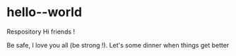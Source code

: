 # hello--world
Respository
Hi friends !

Be safe, I love you all (be strong !).
Let's some dinner when things get better
